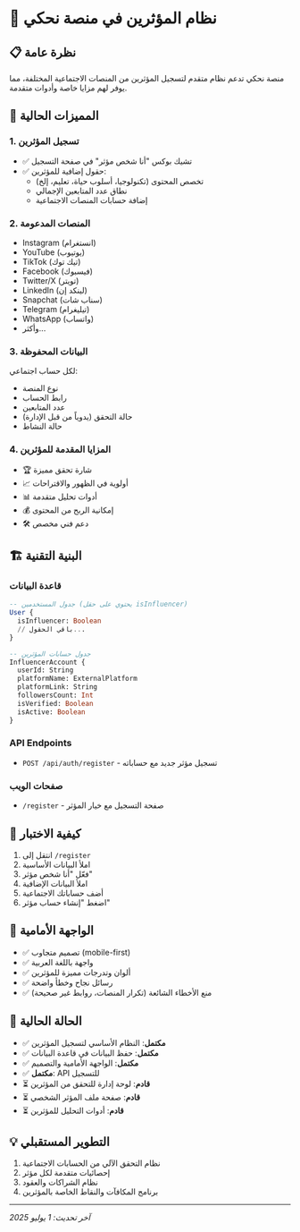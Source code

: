 # 🌟 نظام المؤثرين في منصة نحكي

## 📋 نظرة عامة
منصة نحكي تدعم نظام متقدم لتسجيل المؤثرين من المنصات الاجتماعية المختلفة، مما يوفر لهم مزايا خاصة وأدوات متقدمة.

## 🎯 المميزات الحالية

### 1. تسجيل المؤثرين
- ✅ تشيك بوكس "أنا شخص مؤثر" في صفحة التسجيل
- ✅ حقول إضافية للمؤثرين:
  - تخصص المحتوى (تكنولوجيا، أسلوب حياة، تعليم، إلخ)
  - نطاق عدد المتابعين الإجمالي
  - إضافة حسابات المنصات الاجتماعية

### 2. المنصات المدعومة
- Instagram (انستغرام)
- YouTube (يوتيوب)
- TikTok (تيك توك)
- Facebook (فيسبوك)
- Twitter/X (تويتر)
- LinkedIn (لينكد إن)
- Snapchat (سناب شات)
- Telegram (تيليغرام)
- WhatsApp (واتساب)
- وأكثر...

### 3. البيانات المحفوظة
لكل حساب اجتماعي:
- نوع المنصة
- رابط الحساب
- عدد المتابعين
- حالة التحقق (يدوياً من قبل الإدارة)
- حالة النشاط

### 4. المزايا المقدمة للمؤثرين
- 🏆 شارة تحقق مميزة
- 📈 أولوية في الظهور والاقتراحات
- 📊 أدوات تحليل متقدمة
- 💰 إمكانية الربح من المحتوى
- 🛠️ دعم فني مخصص

## 🏗️ البنية التقنية

### قاعدة البيانات
```sql
-- جدول المستخدمين (يحتوي على حقل isInfluencer)
User {
  isInfluencer: Boolean
  // باقي الحقول...
}

-- جدول حسابات المؤثرين
InfluencerAccount {
  userId: String
  platformName: ExternalPlatform
  platformLink: String
  followersCount: Int
  isVerified: Boolean
  isActive: Boolean
}
```

### API Endpoints
- `POST /api/auth/register` - تسجيل مؤثر جديد مع حساباته

### صفحات الويب
- `/register` - صفحة التسجيل مع خيار المؤثر

## 🧪 كيفية الاختبار

1. انتقل إلى `/register`
2. املأ البيانات الأساسية
3. فعّل "أنا شخص مؤثر"
4. املأ البيانات الإضافية
5. أضف حساباتك الاجتماعية
6. اضغط "إنشاء حساب مؤثر"

## 📱 الواجهة الأمامية
- ✅ تصميم متجاوب (mobile-first)
- ✅ واجهة باللغة العربية
- ✅ ألوان وتدرجات مميزة للمؤثرين
- ✅ رسائل نجاح وخطأ واضحة
- ✅ منع الأخطاء الشائعة (تكرار المنصات، روابط غير صحيحة)

## 🔄 الحالة الحالية
- ✅ **مكتمل**: النظام الأساسي لتسجيل المؤثرين
- ✅ **مكتمل**: حفظ البيانات في قاعدة البيانات
- ✅ **مكتمل**: الواجهة الأمامية والتصميم
- ✅ **مكتمل**: API للتسجيل
- ⏳ **قادم**: لوحة إدارة للتحقق من المؤثرين
- ⏳ **قادم**: صفحة ملف المؤثر الشخصي
- ⏳ **قادم**: أدوات التحليل للمؤثرين

## 💡 التطوير المستقبلي
1. نظام التحقق الآلي من الحسابات الاجتماعية
2. إحصائيات متقدمة لكل مؤثر
3. نظام الشراكات والعقود
4. برنامج المكافآت والنقاط الخاصة بالمؤثرين

---
*آخر تحديث: 1 يوليو 2025*
